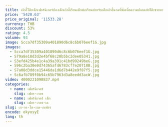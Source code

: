 ```yaml
---
title: เก้าอี้โต๊ะเด็กเฟอร์นิเจอร์ห้องเด็กเก้าอี้เรียนเด็กนักเรียนสำหรับเด็กเก้าอี้นวมที่นั่งเพื่อความปลอดภัยโต๊ะชายหาด seggioloni
price: '5420.63'
price_original: '11533.28'
currency: THB
discount: 53%
rating: 4.5
volume: 93
image: Scca7df35309a401890d6c8c6b076eef1G.jpg
images:
  - Scca7df35309a401890d6c8c6b076eef1G.jpg
  - S79a8e18d3d2e4bf68c20b5bc2dee05341.jpg
  - S3efd425b4e1c4a39a391c41bd99249beG.jpg
  - S96c2ba30e0d74365afd6783cf7e20718B.jpg
  - S7a08d3ddce15446da1d6d7b442e9f87f5.jpg
  - Sc6afb789f0b94c65b7963d3a8eedd3acW.jpg
video: 4000221098837.mp4
categories:
  - name: เฟอร์นิเจอร์
    slug: เฟอร-เจอร
  - name: เฟอร์นิเจอร์ เด็ก
    slug: เฟอร-เจอร-เด
slug: เก-าอ-โต-ะเด-กเฟอร
encode: okyosyE
lang: th
---
```

  